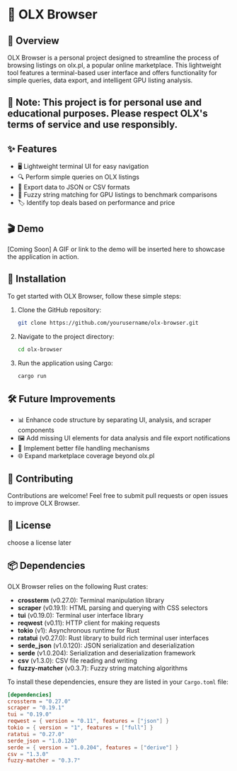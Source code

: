 # 🛒 OLX Browser

## 📜 Overview

OLX Browser is a personal project designed to streamline the process of browsing listings on olx.pl, a popular online marketplace. This lightweight tool features a terminal-based user interface and offers functionality for simple queries, data export, and intelligent GPU listing analysis.

## 📌 Note: This project is for personal use and educational purposes. Please respect OLX's terms of service and use responsibly.
## ✨ Features

- 🖥️ Lightweight terminal UI for easy navigation
- 🔍 Perform simple queries on OLX listings
- 💾 Export data to JSON or CSV formats
- 🧠 Fuzzy string matching for GPU listings to benchmark comparisons
- 🏷️ Identify top deals based on performance and price

## 🎬 Demo

[Coming Soon] A GIF or link to the demo will be inserted here to showcase the application in action.

## 🚀 Installation

To get started with OLX Browser, follow these simple steps:

1. Clone the GitHub repository:
   ```bash
   git clone https://github.com/yourusername/olx-browser.git
   ```
2. Navigate to the project directory:
    ```bash
    cd olx-browser
    ```
3. Run the application using Cargo:
    ```bash
    cargo run
    ```

## 🛠️ Future Improvements

- 📊 Enhance code structure by separating UI, analysis, and scraper components
- 🖼️ Add missing UI elements for data analysis and file export notifications
- 📁 Implement better file handling mechanisms
- 🌐 Expand marketplace coverage beyond olx.pl

## 🤝 Contributing
Contributions are welcome! Feel free to submit pull requests or open issues to improve OLX Browser.
## 📄 License
choose a license later



## 📦 Dependencies

OLX Browser relies on the following Rust crates:

- **crossterm** (v0.27.0): Terminal manipulation library
- **scraper** (v0.19.1): HTML parsing and querying with CSS selectors
- **tui** (v0.19.0): Terminal user interface library
- **reqwest** (v0.11): HTTP client for making requests
- **tokio** (v1): Asynchronous runtime for Rust
- **ratatui** (v0.27.0): Rust library to build rich terminal user interfaces
- **serde_json** (v1.0.120): JSON serialization and deserialization
- **serde** (v1.0.204): Serialization and deserialization framework
- **csv** (v1.3.0): CSV file reading and writing
- **fuzzy-matcher** (v0.3.7): Fuzzy string matching algorithms

To install these dependencies, ensure they are listed in your `Cargo.toml` file:

```toml
[dependencies]
crossterm = "0.27.0"
scraper = "0.19.1"
tui = "0.19.0"
reqwest = { version = "0.11", features = ["json"] }
tokio = { version = "1", features = ["full"] }
ratatui = "0.27.0"
serde_json = "1.0.120"
serde = { version = "1.0.204", features = ["derive"] }
csv = "1.3.0"
fuzzy-matcher = "0.3.7"